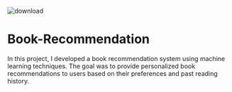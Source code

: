 ![download](https://github.com/disha1129/Book-Recommendation/assets/84631602/9d622c96-577a-4031-84f9-866c3c3e467c)

# Book-Recommendation
In this project, I developed a book recommendation system using machine learning techniques. The goal was to provide personalized book recommendations to users based on their preferences and past reading history.
